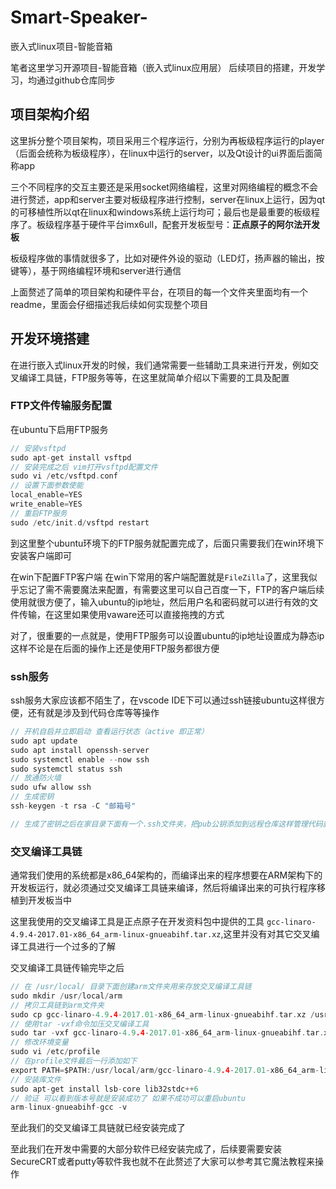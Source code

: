 # Smart-Speaker-
嵌入式linux项目-智能音箱

笔者这里学习开源项目-智能音箱（嵌入式linux应用层）
后续项目的搭建，开发学习，均通过github仓库同步



## 项目架构介绍



这里拆分整个项目架构，项目采用三个程序运行，分别为再板级程序运行的player（后面会统称为板级程序），在linux中运行的server，以及Qt设计的ui界面后面简称app

三个不同程序的交互主要还是采用socket网络编程，这里对网络编程的概念不会进行赘述，app和server主要对板级程序进行控制，server在linux上运行，因为qt的可移植性所以qt在linux和windows系统上运行均可；最后也是最重要的板级程序了。板级程序基于硬件平台imx6ull，配套开发板型号：**正点原子的阿尔法开发板**

板级程序做的事情就很多了，比如对硬件外设的驱动（LED灯，扬声器的输出，按键等），基于网络编程环境和server进行通信


上面赘述了简单的项目架构和硬件平台，在项目的每一个文件夹里面均有一个readme，里面会仔细描述我后续如何实现整个项目

## 开发环境搭建

在进行嵌入式linux开发的时候，我们通常需要一些辅助工具来进行开发，例如交叉编译工具链，FTP服务等等，在这里就简单介绍以下需要的工具及配置

### FTP文件传输服务配置

在ubuntu下启用FTP服务

```c
// 安装vsftpd
sudo apt-get install vsftpd 
// 安装完成之后 vim打开vsftpd配置文件
sudo vi /etc/vsftpd.conf
// 设置下面参数使能
local_enable=YES 
write_enable=YES 
// 重启FTP服务
sudo /etc/init.d/vsftpd restart 
```
到这里整个ubuntu环境下的FTP服务就配置完成了，后面只需要我们在win环境下安装客户端即可

在win下配置FTP客户端
在win下常用的客户端配置就是`FileZilla`了，这里我似乎忘记了需不需要魔法来配置，有需要这里可以自己百度一下，FTP的客户端后续使用就很方便了，输入ubuntu的ip地址，然后用户名和密码就可以进行有效的文件传输，在这里如果使用vaware还可以直接拖拽的方式

对了，很重要的一点就是，使用FTP服务可以设置ubuntu的ip地址设置成为静态ip这样不论是在后面的操作上还是使用FTP服务都很方便

### ssh服务

ssh服务大家应该都不陌生了，在vscode IDE下可以通过ssh链接ubuntu这样很方便，还有就是涉及到代码仓库等等操作
```c
// 开机自启并立即启动 查看运行状态（active 即正常）
sudo apt update
sudo apt install openssh-server
sudo systemctl enable --now ssh      
sudo systemctl status ssh       
// 放通防火墙
sudo ufw allow ssh   
// 生成密钥
ssh-keygen -t rsa -C "邮箱号"

// 生成了密钥之后在家目录下面有一个.ssh文件夹，把pub公钥添加到远程仓库这样管理代码就会很方便
```



### 交叉编译工具链

通常我们使用的系统都是x86_64架构的，而编译出来的程序想要在ARM架构下的开发板运行，就必须通过交叉编译工具链来编译，然后将编译出来的可执行程序移植到开发板当中

这里我使用的交叉编译工具是正点原子在开发资料包中提供的工具
`gcc-linaro-4.9.4-2017.01-x86_64_arm-linux-gnueabihf.tar.xz`,这里并没有对其它交叉编译工具进行一个过多的了解

交叉编译工具链传输完毕之后
```c
// 在 /usr/local/ 目录下面创建arm文件夹用来存放交叉编译工具链 
sudo mkdir /usr/local/arm 
// 拷贝工具链到arm文件夹
sudo cp gcc-linaro-4.9.4-2017.01-x86_64_arm-linux-gnueabihf.tar.xz /usr/local/arm/ -f 
// 使用tar -vxf命令加压交叉编译工具
sudo tar -vxf gcc-linaro-4.9.4-2017.01-x86_64_arm-linux-gnueabihf.tar.xz 
// 修改环境变量
sudo vi /etc/profile 
// 在profile文件最后一行添加如下
export PATH=$PATH:/usr/local/arm/gcc-linaro-4.9.4-2017.01-x86_64_arm-linux-gnueabihf/bin 
// 安装库文件
sudo apt-get install lsb-core lib32stdc++6 
// 验证 可以看到版本号就是安装成功了 如果不成功可以重启ubuntu
arm-linux-gnueabihf-gcc -v 

```
至此我们的交叉编译工具链就已经安装完成了

至此我们在开发中需要的大部分软件已经安装完成了，后续要需要安装SecureCRT或者putty等软件我也就不在此赘述了大家可以参考其它魔法教程来操作

